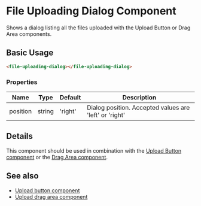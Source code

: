 # File Uploading Dialog Component

Shows a dialog listing all the files uploaded with the Upload Button or Drag Area components.

## Basic Usage

```html
<file-uploading-dialog></file-uploading-dialog>
```

### Properties

| Name | Type | Default | Description |
| ---- | ---- | ------- | ----------- |
| position | string | 'right' | Dialog position. Accepted values are 'left' or 'right' |

## Details

This component should be used in combination with the
[Upload Button component](upload-button.component.md) or the
[Drag Area component](drag-area.component.md).

## See also

-   [Upload button component](upload-button.component.md)
-   [Upload drag area component](upload-drag-area.component.md)
